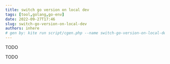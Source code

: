 ```yaml
---
title: switch go version on local dev
tags: [tool,golang,go-env]
date: 2022-09-27T17:46
slug: switch-go-version-on-local-dev
authors: inhere
# gen by: kite run script/cgen.php --name switch-go-version-on-local-dev -d --tags tool,golang,go-env
---
```


TODO

<!--truncate-->

TODO 

